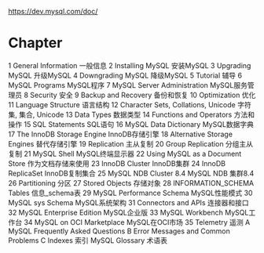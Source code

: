 




https://dev.mysql.com/doc/

# Chapter


1 General Information 一般信息
2 Installing MySQL 安装MySQL
3 Upgrading MySQL 升级MySQL
4 Downgrading MySQL 降级MySQL
5 Tutorial 辅导
6 MySQL Programs MySQL程序
7 MySQL Server Administration MySQL服务管理员
8 Security 安全
9 Backup and Recovery 备份和恢复
10 Optimization 优化
11 Language Structure 语言结构
12 Character Sets, Collations, Unicode 字符集, 集合, Unicode
13 Data Types 数据类型
14 Functions and Operators 方法和操作
15 SQL Statements SQL语句
16 MySQL Data Dictionary MySQL数据字典
17 The InnoDB Storage Engine InnoDB存储引擎
18 Alternative Storage Engines 替代存储引擎
19 Replication 主从复制
20 Group Replication 分组主从复制
21 MySQL Shell MySQL终端显示器
22 Using MySQL as a Document Store 作为文档存储来使用
23 InnoDB Cluster InnoDB集群
24 InnoDB ReplicaSet InnoDB复制集合
25 MySQL NDB Cluster 8.4 MySQL NDB 集群8.4
26 Partitioning 分区
27 Stored Objects 存储对象
28 INFORMATION_SCHEMA Tables 信息_schema表
29 MySQL Performance Schema MySQL性能模式
30 MySQL sys Schema MySQL系统架构
31 Connectors and APIs 连接器和接口
32 MySQL Enterprise Edition MySQL企业版
33 MySQL Workbench MySQL工作台
34 MySQL on OCI Marketplace MySQL在OCI市场
35 Telemetry 遥测
A MySQL Frequently Asked Questions
B Error Messages and Common Problems
C Indexes 索引
MySQL Glossary 术语表
